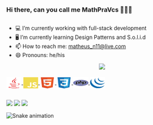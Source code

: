 ### Hi there, can you call me MathPraVcs 🤷‍♂👋

##

- 💻 I’m currently working with full-stack development
- 🖥 I’m currently learning Design Patterns and S.o.l.i.d
- 📫 How to reach me: matheus_n11@live.com
- 😄 Pronouns: he/his

<div align="center">
  <a href="https://github.com/mathpravcs">
 
  <img height="180em" src="https://github-readme-stats.vercel.app/api/top-langs/?username=mathpravcs&layout=compact&langs_count=7&theme=dark"/>
</div>
  
  <div style="display: inline_block"><br>
  <img align="center" alt="Math-Java" height="30" width="40" src="https://raw.githubusercontent.com/devicons/devicon/master/icons/java/java-plain.svg">
  <img align="center" alt="Math-Js" height="30" width="40" src="https://raw.githubusercontent.com/devicons/devicon/master/icons/javascript/javascript-plain.svg">
  <img align="center" alt="Math-HTML" height="30" width="40" src="https://raw.githubusercontent.com/devicons/devicon/master/icons/html5/html5-original.svg">
  <img align="center" alt="Math-CSS" height="30" width="40" src="https://raw.githubusercontent.com/devicons/devicon/master/icons/css3/css3-original.svg">
  <img align="center" alt="Math-Php" height="30" width="40" src="https://raw.githubusercontent.com/devicons/devicon/master/icons/php/php-original.svg">
   <img align="center" alt="Math-Jquery" height="30" width="40" src="https://raw.githubusercontent.com/devicons/devicon/master/icons/jquery/jquery-original.svg">
   
  
  </div>
  
  ##
  
  
  <div> 
  
  <a href="https://instagram.com/m_basilio10" target="_blank"><img src="https://img.shields.io/badge/-Instagram-%23E4405F?style=for-the-badge&logo=instagram&logoColor=white" target="_blank"></a>
 	 <a href = "mailto:matheus_n11@live.com"><img src="https://img.shields.io/badge/-Outlook-%23333?style=for-the-badge&logo=gmail&logoColor=white" target="_blank"></a>
  <a href="https://www.linkedin.com/in/matheus-basilio-23a691163" target="_blank"><img src="https://img.shields.io/badge/-LinkedIn-%230077B5?style=for-the-badge&logo=linkedin&logoColor=white" target="_blank"></a> 
 
  ![Snake animation](https://github.com/mathpravcs/mathpravcs/blob/output/github-contribution-grid-snake.svg)
 
</div>
  
